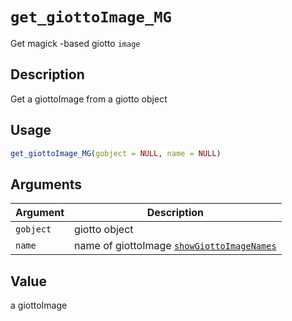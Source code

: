 # `get_giottoImage_MG`

Get magick -based giotto `image`


## Description

Get a giottoImage from a giotto object


## Usage

```r
get_giottoImage_MG(gobject = NULL, name = NULL)
```


## Arguments

Argument      |Description
------------- |----------------
`gobject`     |     giotto object
`name`     |     name of giottoImage [`showGiottoImageNames`](#showgiottoimagenames)


## Value

a giottoImage


